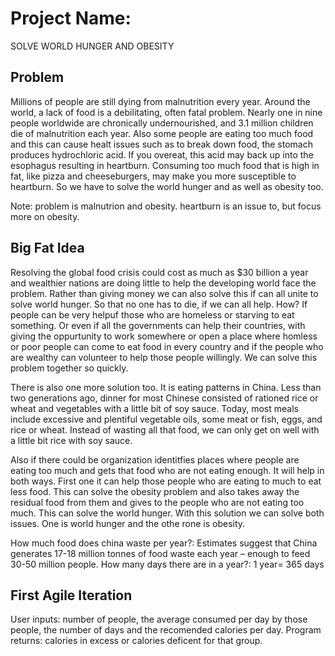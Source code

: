 # Project Name:
SOLVE WORLD HUNGER AND OBESITY

## Problem
Millions of people are still dying from malnutrition every year. Around the world, a lack of food is a debilitating, often fatal problem. Nearly one in nine people worldwide are chronically undernourished, and 3.1 million children die of malnutrition each year. Also some people are eating too much food and this can cause healt issues such as to break down food, the stomach produces hydrochloric acid. If you overeat, this acid may back up into the esophagus resulting in heartburn. Consuming too much food that is high in fat, like pizza and cheeseburgers, may make you more susceptible to heartburn. So we have to solve the world hunger and as well as obesity too.  

Note: problem is malnutrion and obesity. heartburn is an issue to, but focus more on obesity.

## Big Fat Idea
Resolving the global food crisis could cost as much as $30 billion a year and wealthier nations are doing little to help the developing world face the problem. Rather than giving money we can also solve this if can all unite to solve world hunger. So that no one has to die, if we can all help. How? If people can be very helpuf those who are homeless or starving to eat something. Or even if all the governments can help their countries, with giving the oppurtunity to work somewhere or open a place where homless or poor people can come to eat food in every country and if the people who are wealthy can volunteer to help those people willingly. We can solve this problem together so quickly.  

There is  also one more solution too. It is eating patterns in China. Less than two generations ago, dinner for most Chinese consisted of rationed rice or wheat and vegetables with a little bit of soy sauce. Today, most meals include excessive and plentiful vegetable oils, some meat or fish, eggs, and rice or wheat. Instead of wasting all that food, we can only get on well with a little bit rice with soy sauce. 

Also if there could be organization identitfies places where people are eating too much and gets that food who are not eating enough. It will help in both ways. First one it can help those people who are eating to much to eat less food. This can solve the obesity problem and also takes away the residual food from them and gives to the people who are not eating too much. This can solve the world hunger. With this solution we can solve both issues. One is world hunger and the othe rone is obesity.  

How much food does china waste per year?: Estimates suggest that China generates 17-18 million tonnes of food waste each year – enough to feed 30-50 million people.
How many days there are in a year?: 1 year= 365 days 

## First Agile Iteration
User inputs: number of people, the average consumed per day by those people, the number of days and the recomended calories per day.
Program returns: calories in excess or calories deficent for that group. 

 

